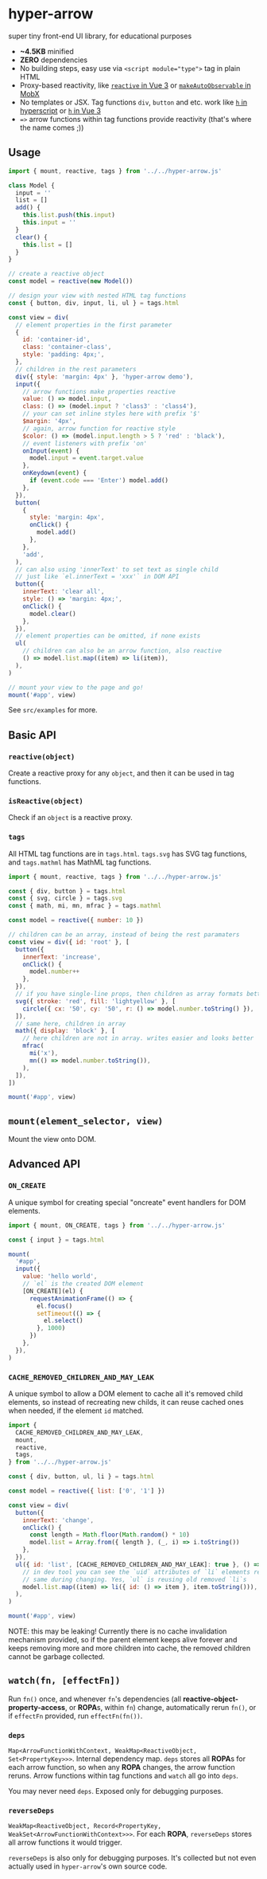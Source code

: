# hyper-arrow

super tiny front-end UI library, for educational purposes

- **~4.5KB** minified
- **ZERO** dependencies
- No building steps, easy use via `<script module="type">` tag in plain HTML
- Proxy-based reactivity, like [`reactive` in Vue 3](https://vuejs.org/api/reactivity-core.html#reactive) or [`makeAutoObservable` in MobX](https://mobx.js.org/observable-state.html#makeautoobservable)
- No templates or JSX. Tag functions `div`, `button` and etc. work like [`h` in hyperscript](https://github.com/hyperhype/hyperscript) or [`h` in Vue 3](https://vuejs.org/api/render-function.html#h)
- `=>` arrow functions within tag functions provide reactivity (that's where the name comes ;))

## Usage

```js
import { mount, reactive, tags } from '../../hyper-arrow.js'

class Model {
  input = ''
  list = []
  add() {
    this.list.push(this.input)
    this.input = ''
  }
  clear() {
    this.list = []
  }
}

// create a reactive object
const model = reactive(new Model())

// design your view with nested HTML tag functions
const { button, div, input, li, ul } = tags.html

const view = div(
  // element properties in the first parameter
  {
    id: 'container-id',
    class: 'container-class',
    style: 'padding: 4px;',
  },
  // children in the rest parameters
  div({ style: 'margin: 4px' }, 'hyper-arrow demo'),
  input({
    // arrow functions make properties reactive
    value: () => model.input,
    class: () => (model.input ? 'class3' : 'class4'),
    // your can set inline styles here with prefix '$'
    $margin: '4px',
    // again, arrow function for reactive style
    $color: () => (model.input.length > 5 ? 'red' : 'black'),
    // event listeners with prefix 'on'
    onInput(event) {
      model.input = event.target.value
    },
    onKeydown(event) {
      if (event.code === 'Enter') model.add()
    },
  }),
  button(
    {
      style: 'margin: 4px',
      onClick() {
        model.add()
      },
    },
    'add',
  ),
  // can also using 'innerText' to set text as single child
  // just like `el.innerText = 'xxx'` in DOM API
  button({
    innerText: 'clear all',
    style: () => 'margin: 4px;',
    onClick() {
      model.clear()
    },
  }),
  // element properties can be omitted, if none exists
  ul(
    // children can also be an arrow function, also reactive
    () => model.list.map((item) => li(item)),
  ),
)

// mount your view to the page and go!
mount('#app', view)
```

See `src/examples` for more.

## Basic API

### `reactive(object)`

Create a reactive proxy for any `object`, and then it can be used in tag functions.

### `isReactive(object)`

Check if an `object` is a reactive proxy.

### `tags`

All HTML tag functions are in `tags.html`. `tags.svg` has SVG tag functions, and `tags.mathml` has MathML tag functions.

```js
import { mount, reactive, tags } from '../../hyper-arrow.js'

const { div, button } = tags.html
const { svg, circle } = tags.svg
const { math, mi, mn, mfrac } = tags.mathml

const model = reactive({ number: 10 })

// children can be an array, instead of being the rest paramaters
const view = div({ id: 'root' }, [
  button({
    innerText: 'increase',
    onClick() {
      model.number++
    },
  }),
  // if you have single-line props, then children as array formats better
  svg({ stroke: 'red', fill: 'lightyellow' }, [
    circle({ cx: '50', cy: '50', r: () => model.number.toString() }),
  ]),
  // same here, children in array
  math({ display: 'block' }, [
    // here children are not in array. writes easier and looks better
    mfrac(
      mi('x'),
      mn(() => model.number.toString()),
    ),
  ]),
])

mount('#app', view)
```

## `mount(element_selector, view)`

Mount the view onto DOM.

## Advanced API

### `ON_CREATE`

A unique symbol for creating special "oncreate" event handlers for DOM elements.

```js
import { mount, ON_CREATE, tags } from '../../hyper-arrow.js'

const { input } = tags.html

mount(
  '#app',
  input({
    value: 'hello world',
    // `el` is the created DOM element
    [ON_CREATE](el) {
      requestAnimationFrame(() => {
        el.focus()
        setTimeout(() => {
          el.select()
        }, 1000)
      })
    },
  }),
)
```

### `CACHE_REMOVED_CHILDREN_AND_MAY_LEAK`

A unique symbol to allow a DOM element to cache all it's removed child elements, so instead of recreating new childs, it can reuse cached ones when needed, if the element `id` matched.

```js
import {
  CACHE_REMOVED_CHILDREN_AND_MAY_LEAK,
  mount,
  reactive,
  tags,
} from '../../hyper-arrow.js'

const { div, button, ul, li } = tags.html

const model = reactive({ list: ['0', '1'] })

const view = div(
  button({
    innerText: 'change',
    onClick() {
      const length = Math.floor(Math.random() * 10)
      model.list = Array.from({ length }, (_, i) => i.toString())
    },
  }),
  ul({ id: 'list', [CACHE_REMOVED_CHILDREN_AND_MAY_LEAK]: true }, () =>
    // in dev tool you can see the `uid` attributes of `li` elements remain
    // same during changing. Yes, `ul` is reusing old removed `li`s
    model.list.map((item) => li({ id: () => item }, item.toString())),
  ),
)

mount('#app', view)
```

NOTE: this may be leaking! Currently there is no cache invalidation mechanism provided, so if the parent element keeps alive forever and keeps removing more and more children into cache, the removed children cannot be garbage collected.

## `watch(fn, [effectFn])`

Run `fn()` once, and whenever `fn`'s dependencies (all **reactive-object-property-access**, or **ROPA**s, within `fn`) change, automatically rerun `fn()`, or if `effectFn` provided, run `effectFn(fn())`.

### `deps`

`Map<ArrowFunctionWithContext, WeakMap<ReactiveObject, Set<PropertyKey>>>`. Internal dependency map. `deps` stores all **ROPA**s for each arrow function, so when any **ROPA** changes, the arrow function reruns. Arrow functions within tag functions and `watch` all go into `deps`.

You may never need `deps`. Exposed only for debugging purposes.

### `reverseDeps`

`WeakMap<ReactiveObject, Record<PropertyKey, WeakSet<ArrowFunctionWithContext>>>`. For each **ROPA**, `reverseDeps` stores all arrow functions it would trigger.

`reverseDeps` is also only for debugging purposes. It's collected but not even actually used in `hyper-arrow`'s own source code.
